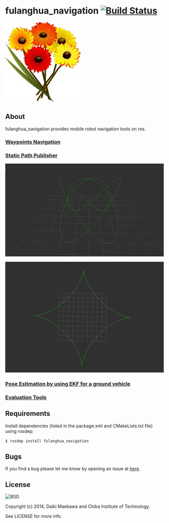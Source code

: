 # fulanghua_navigation [![Build Status](https://travis-ci.org/DaikiMaekawa/fulanghua_navigation.svg?branch=indigo-devel)](https://travis-ci.org/DaikiMaekawa/fulanghua_navigation)

![](docs/fulanghua_icon.jpg)

## About

fulanghua_navigation provides mobile robot navigation tools on ros.

### [Waypoints Navigation](fulanghua_waypoints_nav/)

### [Static Path Publisher](fulanghua_static_path_publisher/)

![](docs/lissajous_curve.png)

![](docs/astroid_curve.png)

### [Pose Estimation by using EKF for a ground vehicle](fulanghua_ekf_2d/)

### [Evaluation Tools](fulanghua_evaluator/)

## Requirements

Install dependencies (listed in the package.xml and CMakeLists.txt file) using rosdep:

```sh
$ rosdep install fulanghua_navigation
```

## Bugs

If you find a bug please let me know by opening an issue at [here](https://github.com/DaikiMaekawa/fulanghua_navigation/issues).

## License 

![BSD](http://img.shields.io/badge/license-BSD-green.svg)

Copyright (c) 2014, Daiki Maekawa and Chiba Institute of Technology.

See LICENSE for more info.
